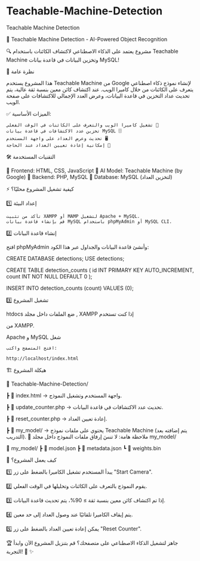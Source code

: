 # Teachable-Machine-Detection
Teachable Machine Detection

🚀 Teachable Machine Detection - AI-Powered Object Recognition

🔍 مشروع يعتمد على الذكاء الاصطناعي لاكتشاف الكائنات باستخدام Teachable Machine وتخزين البيانات في قاعدة بيانات MySQL!

📌 نظرة عامة

هذا المشروع يستخدم Teachable Machine من Google لإنشاء نموذج ذكاء اصطناعي يتعرف على الكائنات من خلال كاميرا الويب. عند اكتشاف كائن معين بنسبة ثقة عالية، يتم تحديث عداد التخزين في قاعدة البيانات، وعرض العدد الإجمالي للاكتشافات على صفحة الويب.

✅ الميزات الأساسية:

    تشغيل كاميرا الويب والتعرف على الكائنات في الوقت الفعلي 🎥
    تخزين عدد الاكتشافات في قاعدة بيانات MySQL 🗄️
    تحديث وعرض العداد على واجهة المستخدم 🖥️
    إمكانية إعادة تعيين العداد عند الحاجة 🔄

🛠 التقنيات المستخدمة

🔹 Frontend: HTML, CSS, JavaScript
🔹 AI Model: Teachable Machine (by Google)
🔹 Backend: PHP, MySQL
🔹 Database: MySQL (لتخزين العداد)


⚡ كيفية تشغيل المشروع محليًا؟

1️⃣ إعداد البيئة

    تأكد من تثبيت XAMPP أو MAMP لتشغيل Apache + MySQL.
    قم بإنشاء قاعدة بيانات MySQL باستخدام phpMyAdmin أو MySQL CLI.

2️⃣ إنشاء قاعدة البيانات

افتح phpMyAdmin وأنشئ قاعدة البيانات والجداول عبر هذا الكود:

CREATE DATABASE detections;
USE detections;

CREATE TABLE detection_counts (
    id INT PRIMARY KEY AUTO_INCREMENT,
    count INT NOT NULL DEFAULT 0
);

INSERT INTO detection_counts (count) VALUES (0);

3️⃣ تشغيل المشروع

   htdocs ضع الملفات داخل مجلد  , XAMPP إذا كنت تستخدم 


   من XAMPP.
   
   Apache و MySQL شغل
    
    افتح المتصفح واكتب:

    http://localhost/index.html

🏗 هيكلة المشروع

📂 Teachable-Machine-Detection/

┣ 📄 index.html → واجهة المستخدم وتشغيل النموذج.

┣ 📄 update_counter.php → تحديث عدد الاكتشافات في قاعدة البيانات.

┣ 📄 reset_counter.php → إعادة تعيين العداد.

┣ 📂 my_model/ → يحتوي على ملفات نموذج Teachable Machine (يتم إضافته بعد التدريب).
🔹 ملاحظة هامة: لا تنسَ إرفاق ملفات النموذج داخل مجلد my_model/ 

📂 my_model/
┣ 📄 model.json
┣ 📄 metadata.json
┗ 📂 weights.bin


🎯 كيف يعمل المشروع؟

1️⃣ يبدأ المستخدم تشغيل الكاميرا بالضغط على زر "Start Camera".

2️⃣ يقوم النموذج بالتعرف على الكائنات وتحليلها في الوقت الفعلي.

3️⃣ إذا تم اكتشاف كائن معين بنسبة ثقة ≥ 90%، يتم تحديث قاعدة البيانات.

4️⃣ يتم إيقاف الكاميرا تلقائيًا عند وصول العداد إلى حد معين.

5️⃣ يمكن إعادة تعيين العداد بالضغط على زر "Reset Counter".








🏆 جاهز لتشغيل الذكاء الاصطناعي على متصفحك؟ قم بتنزيل المشروع الآن وابدأ التجربة! 🚀
✨

